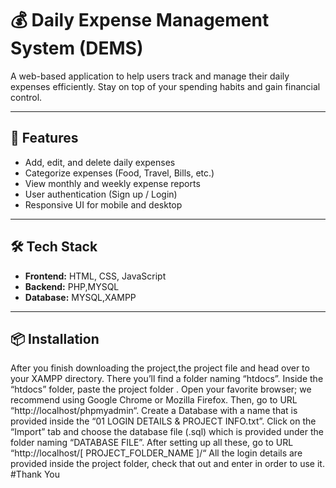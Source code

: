 # 💰 Daily Expense Management System (DEMS)

A web-based application to help users track and manage their daily expenses efficiently. Stay on top of your spending habits and gain financial control.

---

## 🚀 Features

- Add, edit, and delete daily expenses
- Categorize expenses (Food, Travel, Bills, etc.)
- View monthly and weekly expense reports
- User authentication (Sign up / Login)
- Responsive UI for mobile and desktop

---

## 🛠️ Tech Stack

- **Frontend:** HTML, CSS, JavaScript 
- **Backend:** PHP,MYSQL
- **Database:** MYSQL,XAMPP

---

## 📦 Installation

After you finish downloading the project,the project file and head over to your XAMPP directory.
There you’ll find a folder naming “htdocs”.
Inside the “htdocs” folder, paste the project folder .
Open your favorite browser; we recommend using Google Chrome or Mozilla Firefox.
Then, go to URL “http://localhost/phpmyadmin“.
Create a Database with a name that is provided inside the “01 LOGIN DETAILS & PROJECT INFO.txt”.
Click on the “Import” tab and choose the database file (.sql) which is provided under the folder naming “DATABASE FILE”.
After setting up all these, go to URL “http://localhost/[ PROJECT_FOLDER_NAME ]/“
All the login details are provided inside the project folder, check that out and enter in order to use it.
 #Thank You
